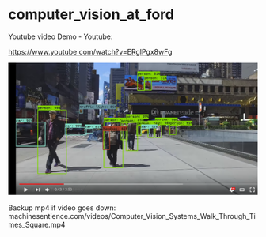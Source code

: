 # computer_vision_at_ford

Youtube video Demo - Youtube:

https://www.youtube.com/watch?v=ERglPgx8wFg

[![Demo](./demo.png?raw=true)](https://www.youtube.com/watch?v=ERglPgx8wFg&feature=youtu.be)

Backup mp4 if video goes down: 
machinesentience.com/videos/Computer_Vision_Systems_Walk_Through_Times_Square.mp4
